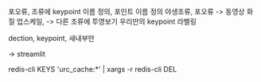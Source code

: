 포오류, 조류에 keypoint 이름 정의, 포인트 이름 정의
야생조류, 포오류 -> 동영상 화질 업스케일, -> 다른 조류에 투영보기
우리만의 keypoint 라벨링

dection, keypoint, 새내부만 



-> streamlit

redis-cli KEYS 'urc_cache:*' | xargs -r redis-cli DEL
